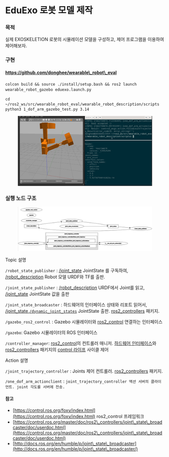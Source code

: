 # EduExo 로봇 모델 제작

### 목적

실제  EXOSKELETION 로봇의 시뮬레이션 모델을 구성하고, 제어 프로그램을 이용하여 제어해보자.

### 구현 <a href="#undefined-2" id="undefined-2"></a>

#### https://github.com/donghee/wearable\_robot\_eval



`colcon build && source ./install/setup.bash && ros2 launch wearable_robot_gazebo eduexo.launch.py`

```
cd ~/ros2_ws/src/wearable_robot_eval/wearable_robot_description/scripts
python3 1_dof_arm_gazebo_test.py 3.14
```

<figure><img src="../.gitbook/assets/Peek 2022-09-09 23-48.gif" alt=""><figcaption></figcaption></figure>

### 실행 노​드 구조&#x20;

<figure><img src="../.gitbook/assets/2022-09-21_00-30.png" alt=""><figcaption></figcaption></figure>

Topic 설명&#x20;

`/robot_state_publisher` : [/joint\_state](https://docs.ros2.org/foxy/api/sensor\_msgs/msg/JointState.html) JointState 를 구독하여,  [/robot\_description](https://docs.ros2.org/foxy/api/std\_msgs/msg/String.html) Robot 모델 URDF와 TF를 출판.

`/joint_state_publisher` : [/robot\_description](https://docs.ros2.org/foxy/api/std\_msgs/msg/String.html) URDF에서 Joint를 읽고,  [/joint\_state](https://docs.ros2.org/foxy/api/sensor\_msgs/msg/JointState.html) JointState  값을 출판

`/joint_state_broadcaster` : 하드웨어의 인터페이스 상태와 리포트 읽어서,  [/joint\_state](https://docs.ros2.org/foxy/api/sensor\_msgs/msg/JointState.html),[`/dynamic_joint_states`](https://github.com/ros-controls/control\_msgs/blob/galactic-devel/control\_msgs/msg/DynamicJointState.msg) JointState 출판. [ros2\_controllers](https://github.com/ros-controls/ros2\_controllers) 패키지.

`/gazebo_ros2_control` : Gazebo 시뮬레이터와 [ros2\_control](https://github.com/ros-controls/ros2\_control) 연결하는 인터페이스

`/gazebo`: Gazebo 시뮬레이터의 ROS 인터페이스

`/controller_manager`: [ros2\_control](https://github.com/ros-controls/ros2\_control)의 컨트롤러 매니저. [하드웨어 인터페이스](https://github.com/ros-controls/ros2\_control/blob/master/controller\_manager\_msgs/msg/HardwareComponentState.msg)와 [ros2\_controllers](https://github.com/ros-controls/ros2\_controllers) 패키지의 [control 라이프](https://github.com/ros-controls/ros2\_control/blob/master/controller\_manager\_msgs/srv/SwitchController.srv) 사이클 제어



Action 설명

`/joint_trajectory_controller` : Joints 제어 컨트롤러.  [ros2\_controllers](https://github.com/ros-controls/ros2\_controllers) 패키지.

`/one_dof_arm_actionclient` : `joint_trajectory_controller 액션 서버의 클라이언트. joint 각도를 서버에 전송.`&#x20;



#### 참고

* [https://control.ros.org/foxy/index.html](https://control.ros.org/foxy/index.html) ros2\_control 프레임워크
* [https://control.ros.org/master/doc/ros2\_controllers/joint\_state\_broadcaster/doc/userdoc.html](https://control.ros.org/master/doc/ros2\_controllers/joint\_state\_broadcaster/doc/userdoc.html)
* [http://docs.ros.org/en/humble/p/joint\_state\_broadcaster](http://docs.ros.org/en/humble/p/joint\_state\_broadcaster/)







